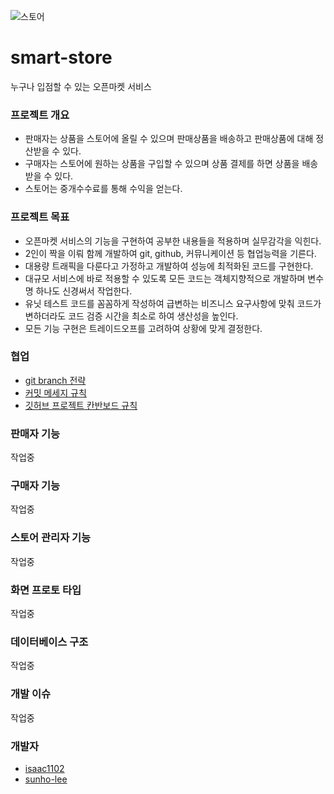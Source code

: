 ![스토어](https://user-images.githubusercontent.com/37571052/109776667-30032700-7c46-11eb-8c06-002fdf5e7784.jpg)

# smart-store
누구나 입점할 수 있는 오픈마켓 서비스

### 프로젝트 개요
* 판매자는 상품을 스토어에 올릴 수 있으며 판매상품을 배송하고 판매상품에 대해 정산받을 수 있다.
* 구매자는 스토어에 원하는 상품을 구입할 수 있으며 상품 결제를 하면 상품을 배송받을 수 있다.
* 스토어는 중개수수료를 통해 수익을 얻는다.

### 프로젝트 목표
* 오픈마켓 서비스의 기능을 구현하여 공부한 내용들을 적용하며 실무감각을 익힌다.
* 2인이 짝을 이뤄 함께 개발하여 git, github, 커뮤니케이션 등 협업능력을 기른다.
* 대용량 트래픽을 다룬다고 가정하고 개발하여 성능에 최적화된 코드를 구현한다.
* 대규모 서비스에 바로 적용할 수 있도록 모든 코드는 객체지향적으로 개발하며 변수명 하나도 신경써서 작업한다.
* 유닛 테스트 코드를 꼼꼼하게 작성하여 급변하는 비즈니스 요구사항에 맞춰 코드가 변하더라도 코드 검증 시간을 최소로 하여 생산성을 높인다.
* 모든 기능 구현은 트레이드오프를 고려하여 상황에 맞게 결정한다.

### 협업
* [git branch 전략](https://github.com/f-lab-edu/smart-store/wiki/git-branch-%EC%A0%84%EB%9E%B5)
* [커밋 메세지 규칙](https://github.com/f-lab-edu/smart-store/wiki/%EC%BB%A4%EB%B0%8B-%EB%A9%94%EC%84%B8%EC%A7%80-%EA%B7%9C%EC%B9%99)
* [깃허브 프로젝트 칸반보드 규칙](https://github.com/f-lab-edu/smart-store/wiki/%EA%B9%83%ED%97%88%EB%B8%8C-%ED%94%84%EB%A1%9C%EC%A0%9D%ED%8A%B8-%EC%B9%B8%EB%B0%98%EB%B3%B4%EB%93%9C-%EA%B7%9C%EC%B9%99)

### 판매자 기능
작업중

### 구매자 기능
작업중

### 스토어 관리자 기능
작업중

### 화면 프로토 타입
작업중

### 데이터베이스 구조
작업중

### 개발 이슈
작업중

### 개발자
* [isaac1102](https://github.com/isaac1102)
* [sunho-lee](https://github.com/sunho-lee)
